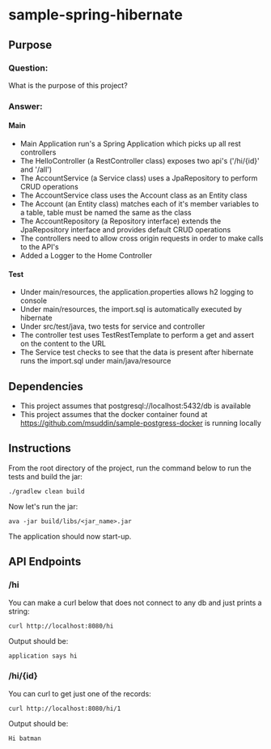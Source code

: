 # sample-spring-hibernate

## Purpose

### Question:
What is the purpose of this project?

### Answer:
#### Main
* Main Application run's a Spring Application which picks up all rest controllers
* The HelloController (a RestController class) exposes two api's ('/hi/{id}' and '/all')
* The AccountService (a Service class) uses a JpaRepository to perform CRUD operations
* The AccountService class uses the Account class as an Entity class
* The Account (an Entity class) matches each of it's member variables to a table, table must be named the same as the class
* The AccountRepository (a Repository interface) extends the JpaRepository interface and provides default CRUD operations
* The controllers need to allow cross origin requests in order to make calls to the API's
* Added a Logger to the Home Controller

#### Test
* Under main/resources, the application.properties allows h2 logging to console
* Under main/resources, the import.sql is automatically executed by hibernate
* Under src/test/java, two tests for service and controller
* The controller test uses TestRestTemplate to perform a get and assert on the content to the URL
* The Service test checks to see that the data is present after hibernate runs the import.sql under main/java/resource

## Dependencies
* This project assumes that postgresql://localhost:5432/db is available
* This project assumes that the docker container found at https://github.com/msuddin/sample-postgress-docker is running locally

## Instructions
From the root directory of the project, run the command below to run the tests and build the jar:
```
./gradlew clean build
```
Now let's run the jar:
```
ava -jar build/libs/<jar_name>.jar
```
The application should now start-up.

## API Endpoints
### /hi
You can make a curl below that does not connect to any db and just prints a string:
```
curl http://localhost:8080/hi
```
Output should be:
```
application says hi
```
### /hi/{id}
You can curl to get just one of the records:
```
curl http://localhost:8080/hi/1
```
Output should be:
```
Hi batman
```

